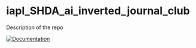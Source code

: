 # iapl_SHDA_ai_inverted_journal_club
Description of the repo

[![Documentation](https://img.shields.io/badge/doc-on_website-brightgreen.svg)](https://ziemnono.github.io/iapl_SHDA_ai_inverted_journal_club/)
